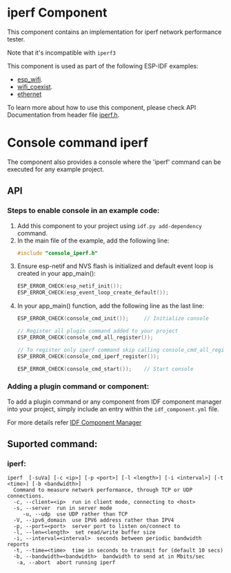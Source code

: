 # iperf Component

This component contains an implementation for iperf network performance tester.

Note that it's incompatible with `iperf3`

This component is used as part of the following ESP-IDF examples:
- [esp_wifi](../../wifi/iperf).
- [wifi_coexist](../../bluetooth/esp_ble_mesh/wifi_coexist).
- [ethernet](../../ethernet/iperf)

To learn more about how to use this component, please check API Documentation from header file [iperf.h](./include/iperf.h).


# Console command iperf
The component also provides a console where the 'iperf' command can be executed for any example project.


## API

### Steps to enable console in an example code:
1. Add this component to your project using ```idf.py add-dependency``` command.
2. In the main file of the example, add the following line:
    ```c
    #include "console_iperf.h"
    ```
3. Ensure esp-netif and NVS flash is initialized and default event loop is created in your app_main():
    ```c
    ESP_ERROR_CHECK(esp_netif_init());
    ESP_ERROR_CHECK(esp_event_loop_create_default());
    ```
4. In your app_main() function, add the following line as the last line:
    ```c
    ESP_ERROR_CHECK(console_cmd_init());     // Initialize console

    // Register all plugin command added to your project
    ESP_ERROR_CHECK(console_cmd_all_register());

    // To register only iperf command skip calling console_cmd_all_register()
    ESP_ERROR_CHECK(console_cmd_iperf_register());

    ESP_ERROR_CHECK(console_cmd_start());    // Start console
    ```

### Adding a plugin command or component:
To add a plugin command or any component from IDF component manager into your project, simply include an entry within the `idf_component.yml` file.

For more details refer [IDF Component Manager](https://docs.espressif.com/projects/esp-idf/en/latest/esp32/api-guides/tools/idf-component-manager.html)


## Suported command:

### iperf:
```
iperf  [-suVa] [-c <ip>] [-p <port>] [-l <length>] [-i <interval>] [-t <time>] [-b <bandwidth>]
  Command to measure network performance, through TCP or UDP connections.
  -c, --client=<ip>  run in client mode, connecting to <host>
  -s, --server  run in server mode
     -u, --udp  use UDP rather than TCP
  -V, --ipv6_domain  use IPV6 address rather than IPV4
  -p, --port=<port>  server port to listen on/connect to
  -l, --len=<length>  set read/write buffer size
  -i, --interval=<interval>  seconds between periodic bandwidth reports
  -t, --time=<time>  time in seconds to transmit for (default 10 secs)
  -b, --bandwidth=<bandwidth>  bandwidth to send at in Mbits/sec
   -a, --abort  abort running iperf
```
